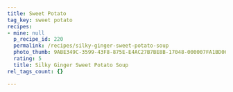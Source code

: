 ```yaml
---
title: Sweet Potato
tag_key: sweet potato
recipes:
- mine: null
  p_recipe_id: 220
  permalink: /recipes/silky-ginger-sweet-potato-soup
  photo_thumb: 9ABE349C-3599-43F8-875E-E4AC27B7BE8B-17048-000007FA1BD06D74.jpg
  rating: 5
  title: Silky Ginger Sweet Potato Soup
rel_tags_count: {}

---
```

